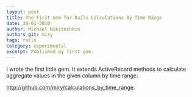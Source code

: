 ```yaml
---
layout: post
title: The First Gem for Rails Calculations By Time Range
date: 30-01-2010
author: Michael Nikitochkin
authors_git: miry
tags: rails
category: experimental
excerpt: Published my first gem. 
---
```


I wrote the first little gem. It extends ActiveRecord methods to calculate aggregate values in the given column by time range.

http://github.com/miry/calculations_by_time_range.

